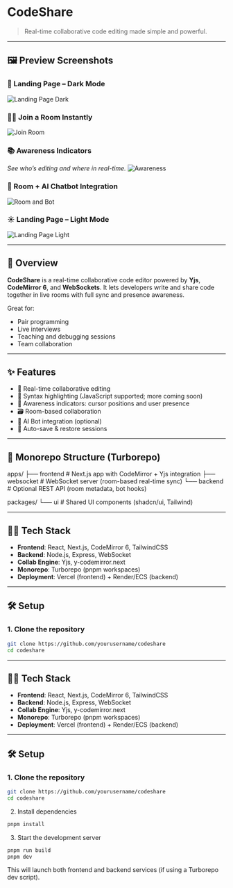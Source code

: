 # CodeShare

> Real-time collaborative code editing made simple and powerful.

---

## 🖼️ Preview Screenshots

### 🧭 Landing Page – Dark Mode
![Landing Page Dark](apps/web/public/landingpage-dark.jpg)

### 🧑‍💻 Join a Room Instantly
![Join Room](apps/web/public/joinroom.jpg)

### 📚 Awareness Indicators
*See who’s editing and where in real-time.*
![Awareness](apps/web/public/awareness.jpg)

### 🤖 Room + AI Chatbot Integration
![Room and Bot](apps/web/public/roomandbot.jpg)

### ☀️ Landing Page – Light Mode
![Landing Page Light](apps/web/public/landingpage-light.jpg)

---

## 🚀 Overview

**CodeShare** is a real-time collaborative code editor powered by **Yjs**, **CodeMirror 6**, and **WebSockets**. It lets developers write and share code together in live rooms with full sync and presence awareness.

Great for:
- Pair programming
- Live interviews
- Teaching and debugging sessions
- Team collaboration

---

## ✨ Features

- 🔄 Real-time collaborative editing
- 🎨 Syntax highlighting (JavaScript supported; more coming soon)
- 👥 Awareness indicators: cursor positions and user presence
- 🗃 Room-based collaboration
- 🤖 AI Bot integration (optional)
- 💾 Auto-save & restore sessions

---

## 📁 Monorepo Structure (Turborepo)
apps/
├── frontend # Next.js app with CodeMirror + Yjs integration
├── websocket # WebSocket server (room-based real-time sync)
└── backend # Optional REST API (room metadata, bot hooks)

packages/
└── ui # Shared UI components (shadcn/ui, Tailwind)


---

## 🧑‍💻 Tech Stack

- **Frontend**: React, Next.js, CodeMirror 6, TailwindCSS
- **Backend**: Node.js, Express, WebSocket
- **Collab Engine**: Yjs, y-codemirror.next
- **Monorepo**: Turborepo (pnpm workspaces)
- **Deployment**: Vercel (frontend) + Render/ECS (backend)

---


## 🛠️ Setup

### 1. Clone the repository

```bash
git clone https://github.com/yourusername/codeshare
cd codeshare
```
---

## 🧑‍💻 Tech Stack

- **Frontend**: React, Next.js, CodeMirror 6, TailwindCSS
- **Backend**: Node.js, Express, WebSocket
- **Collab Engine**: Yjs, y-codemirror.next
- **Monorepo**: Turborepo (pnpm workspaces)
- **Deployment**: Vercel (frontend) + Render/ECS (backend)

---

## 🛠️ Setup

### 1. Clone the repository

```bash
git clone https://github.com/yourusername/codeshare
cd codeshare
```
2. Install dependencies
```bash
pnpm install
```
3. Start the development server
```bash
pnpm run build
pnpm dev
```
This will launch both frontend and backend services (if using a Turborepo dev script).

